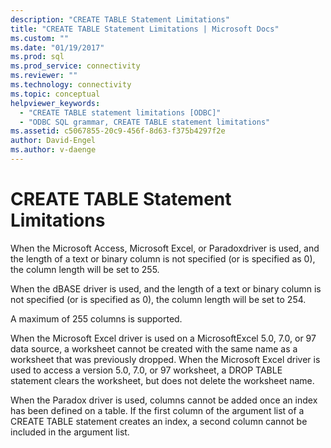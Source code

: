 ```yaml
---
description: "CREATE TABLE Statement Limitations"
title: "CREATE TABLE Statement Limitations | Microsoft Docs"
ms.custom: ""
ms.date: "01/19/2017"
ms.prod: sql
ms.prod_service: connectivity
ms.reviewer: ""
ms.technology: connectivity
ms.topic: conceptual
helpviewer_keywords: 
  - "CREATE TABLE statement limitations [ODBC]"
  - "ODBC SQL grammar, CREATE TABLE statement limitations"
ms.assetid: c5067855-20c9-456f-8d63-f375b4297f2e
author: David-Engel
ms.author: v-daenge
---
```

# CREATE TABLE Statement Limitations
When the Microsoft Access, Microsoft Excel, or Paradoxdriver is used, and the length of a text or binary column is not specified (or is specified as 0), the column length will be set to 255.  
  
 When the dBASE driver is used, and the length of a text or binary column is not specified (or is specified as 0), the column length will be set to 254.  
  
 A maximum of 255 columns is supported.  
  
 When the Microsoft Excel driver is used on a MicrosoftExcel 5.0, 7.0, or 97 data source, a worksheet cannot be created with the same name as a worksheet that was previously dropped. When the Microsoft Excel driver is used to access a version 5.0, 7.0, or 97 worksheet, a DROP TABLE statement clears the worksheet, but does not delete the worksheet name.  
  
 When the Paradox driver is used, columns cannot be added once an index has been defined on a table. If the first column of the argument list of a CREATE TABLE statement creates an index, a second column cannot be included in the argument list.
